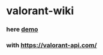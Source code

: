 # valorant-wiki
### here [demo](http://wiki.magabee.rf.gd/valorant/)
### with https://valorant-api.com/
